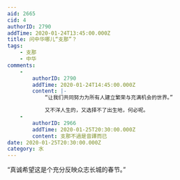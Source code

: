 ```yaml
---
aid: 2665
cid: 4
authorID: 2790
addTime: 2020-01-24T13:45:00.000Z
title: 问中华哪儿“支那”？
tags:
    - 支那
    - 中华
comments:
    -
        authorID: 2790
        addTime: 2020-01-24T14:45:00.000Z
        content: |-
            “让我们共同努力为所有人建立繁荣与充满机会的世界。”

            又不洋人生的，又选择不了出生地，何必呢。
    -
        authorID: 2966
        addTime: 2020-01-25T20:30:00.000Z
        content: 支那不過是音譯而已
date: 2020-01-25T20:30:00.000Z
category: 水
---
```


“真诚希望这是个充分反映众志长城的春节。”
